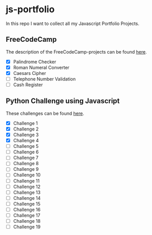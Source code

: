 js-portfolio
============

In this repo I want to collect all my Javascript Portfolio Projects.

## FreeCodeCamp
The description of the FreeCodeCamp-projects can be found [here](https://www.freecodecamp.org/learn/javascript-algorithms-and-data-structures/#javascript-algorithms-and-data-structures-projects).
- [x] Palindrome Checker
- [x] Roman Numeral Converter
- [x] Caesars Cipher
- [ ] Telephone Number Validation
- [ ] Cash Register

## Python Challenge using Javascript
These challenges can be found [here](http://www.pythonchallenge.com/).
- [x] Challenge 1
- [x] Challenge 2
- [x] Challenge 3
- [x] Challenge 4
- [ ] Challenge 5
- [ ] Challenge 6
- [ ] Challenge 7
- [ ] Challenge 8
- [ ] Challenge 9
- [ ] Challenge 10
- [ ] Challenge 11
- [ ] Challenge 12
- [ ] Challenge 13
- [ ] Challenge 14
- [ ] Challenge 15
- [ ] Challenge 16
- [ ] Challenge 17
- [ ] Challenge 18
- [ ] Challenge 19